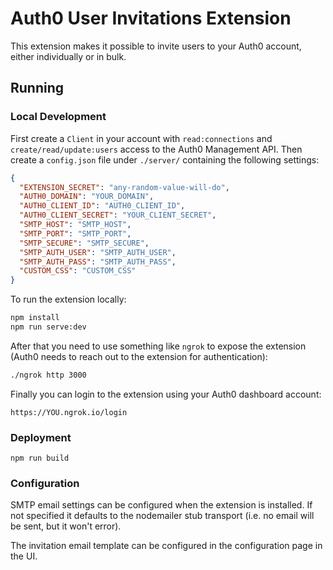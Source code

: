 # Auth0 User Invitations Extension

This extension makes it possible to invite users to your Auth0 account, either individually or in bulk.

## Running

### Local Development

First create a `Client` in your account with `read:connections` and `create/read/update:users` access to the Auth0 Management API. Then create a `config.json` file under `./server/` containing the following settings:

```json
{
  "EXTENSION_SECRET": "any-random-value-will-do",
  "AUTH0_DOMAIN": "YOUR_DOMAIN",
  "AUTH0_CLIENT_ID": "AUTH0_CLIENT_ID",
  "AUTH0_CLIENT_SECRET": "YOUR_CLIENT_SECRET",
  "SMTP_HOST": "SMTP_HOST",
  "SMTP_PORT": "SMTP_PORT",
  "SMTP_SECURE": "SMTP_SECURE",
  "SMTP_AUTH_USER": "SMTP_AUTH_USER",
  "SMTP_AUTH_PASS": "SMTP_AUTH_PASS",
  "CUSTOM_CSS": "CUSTOM_CSS"
}
```

To run the extension locally:

```bash
npm install
npm run serve:dev
```

After that you need to use something like `ngrok` to expose the extension (Auth0 needs to reach out to the extension for authentication):

```bash
./ngrok http 3000
```

Finally you can login to the extension using your Auth0 dashboard account:

```
https://YOU.ngrok.io/login
```

### Deployment

```
npm run build
```

### Configuration

SMTP email settings can be configured when the extension is installed. If not
specified it defaults to the nodemailer stub transport (i.e. no email will be
sent, but it won't error).

The invitation email template can be configured in the configuration page in
the UI.

